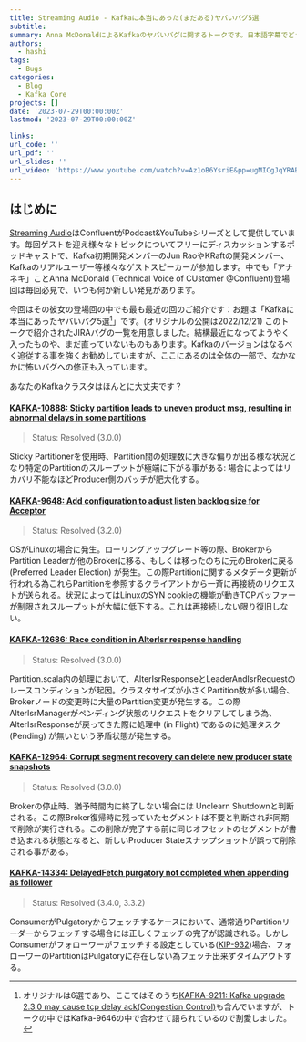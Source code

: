 ```yaml
---
title: Streaming Audio - Kafkaに本当にあった(まだある)ヤバいバグ5選
subtitle: 
summary: Anna McDonaldによるKafkaのヤバいバグに関するトークです。日本語字幕でどうぞ。
authors:
  - hashi
tags:
  - Bugs 
categories: 
  - Blog
  - Kafka Core
projects: []
date: '2023-07-29T00:00:00Z'
lastmod: '2023-07-29T00:00:00Z'

links:
url_code: ''
url_pdf: ''
url_slides: ''
url_video: 'https://www.youtube.com/watch?v=Az1oB6YsriE&pp=ugMICgJqYRABGAE%3D'
---
```


## はじめに
[Streaming Audio](https://www.youtube.com/watch?v=yFlvWRwRTT8&list=PLa7VYi0yPIH1B0i7mhzVi78TIkKSd-0vE)はConfluentがPodcast&YouTubeシリーズとして提供しています。毎回ゲストを迎え様々なトピックについてフリーにディスカッションするポッドキャストで、Kafka初期開発メンバーのJun RaoやKRaftの開発メンバー、Kafkaのリアルユーザー等様々なゲストスピーカーが参加します。中でも「アナネキ」ことAnna McDonald (Technical Voice of CUstomer @Confluent)登場回は毎回必見で、いつも何か新しい発見があります。

今回はその彼女の登場回の中でも最も最近の回のご紹介です：お題は「Kafkaに本当にあったヤバいバグ5選[^1]」です。(オリジナルの公開は2022/12/21) このトークで紹介されたJIRAバグの一覧を用意しました。結構最近になってようやく入ったものや、まだ直っていないものもあります。Kafkaのバージョンはなるべく追従する事を強くお勧めしていますが、ここにあるのは全体の一部で、なかなかに怖いバグへの修正も入っています。

あなたのKafkaクラスタはほんとに大丈夫です？

#### [KAFKA-10888: Sticky partition leads to uneven product msg, resulting in abnormal delays in some partitions](https://issues.apache.org/jira/browse/KAFKA-10888)
> Status: Resolved (3.0.0)

Sticky Partitionerを使用時、Partition間の処理数に大きな偏りが出る様な状況となり特定のPartitionのスループットが極端に下がる事がある: 場合によってはリカバリ不能なほどProducer側のバッチが肥大化する。

#### [KAFKA-9648: Add configuration to adjust listen backlog size for Acceptor](https://issues.apache.org/jira/browse/KAFKA-9648)
> Status: Resolved (3.2.0)

OSがLinuxの場合に発生。ローリングアップグレード等の際、BrokerからPartition Leaderが他のBrokerに移る、もしくは移ったのちに元のBrokerに戻る (Preferred Leader Election) が発生。この際Partitionに関するメタデータ更新が行われる為これらPartitionを参照するクライアントから一斉に再接続のリクエストが送られる。状況によってはLinuxのSYN cookieの機能が動きTCPバッファーが制限されスループットが大幅に低下する。これは再接続しない限り復旧しない。

#### [KAFKA-12686: Race condition in AlterIsr response handling](https://issues.apache.org/jira/browse/KAFKA-12686)
> Status: Resolved (3.0.0)

Partition.scala内の処理において、AlterIsrResponseとLeaderAndIsrRequestのレースコンディションが起因。クラスタサイズが小さくPartition数が多い場合、Brokerノードの変更時に大量のPartition変更が発生する。この際AlterIsrManagerがペンディング状態のリクエストをクリアしてしまう為、AlterIsrResponseが戻ってきた際に処理中 (in Flight) であるのに処理タスク (Pending) が無いという矛盾状態が発生する。

#### [KAFKA-12964: Corrupt segment recovery can delete new producer state snapshots](https://issues.apache.org/jira/browse/KAFKA-12964)
> Status: Resolved (3.0.0)

Brokerの停止時、猶予時間内に終了しない場合には Unclearn Shutdownと判断される。この際Broker復帰時に残っていたセグメントは不要と判断され非同期で削除が実行される。この削除が完了する前に同じオフセットのセグメントが書き込まれる状態となると、新しいProducer Stateスナップショットが誤って削除される事がある。

#### [KAFKA-14334: DelayedFetch purgatory not completed when appending as follower](https://issues.apache.org/jira/browse/KAFKA-14334)
> Status: Resolved (3.4.0, 3.3.2)

ConsumerがPulgatoryからフェッチするケースにおいて、通常通りPartitionリーダーからフェッチする場合には正しくフェッチの完了が認識される。しかしConsumerがフォローワーがフェッチする設定としている([KIP-932](https://cwiki.apache.org/confluence/display/KAFKA/KIP-392%3A+Allow+consumers+to+fetch+from+closest+replica))場合、フォローワーのPartitionはPulgatoryに存在しない為フェッチ出来ずタイムアウトする。

[^1]: オリジナルは6選であり、ここではそのうち[KAFKA-9211: Kafka upgrade 2.3.0 may cause tcp delay ack(Congestion Control)](https://issues.apache.org/jira/browse/KAFKA-9211)も含んでいますが、トークの中ではKafka-9646の中で合わせて語られているので割愛しました。


